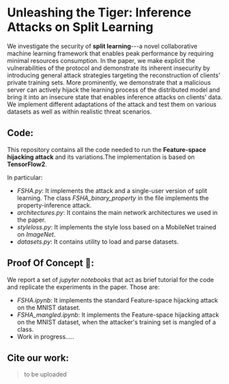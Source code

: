 # Unleashing the Tiger: Inference Attacks on Split Learning
We investigate the security of **split learning**---a novel collaborative machine learning framework that enables peak performance by requiring minimal resources consumption. In the paper, we make explicit the vulnerabilities of the protocol and demonstrate its inherent insecurity by introducing general attack strategies targeting the reconstruction of clients' private training sets. More prominently, we demonstrate that a malicious server can actively hijack the learning process of the distributed model and bring it into an insecure state that enables inference attacks on clients' data. We implement different adaptations of the attack and test them on various datasets as well as within realistic threat scenarios.

## Code:

This repository contains all the code needed to run the **Feature-space hijacking attack** and its variations.The implementation is based on **TensorFlow2**.

In particular:

*  *FSHA.py*: It implements the attack and a single-user version of split learning. The class *FSHA_binary_property* in the file implements the property-inference attack.
* *architectures.py*: It contains the main network architectures we used in the paper.
* *styleloss.py*: It implements the style loss based on a MobileNet trained on *ImageNet*.
* *datasets.py*: It contains utility to load and parse datasets.

## Proof Of Concept 🐯:

We report a set of *jupyter notebooks* that act as brief tutorial for the code and replicate the experiments in the paper. Those are:

* *FSHA.ipynb*: It implements the standard Feature-space hijacking attack on the MNIST dataset.
* *FSHA_mangled.ipynb*: It implements the Feature-space hijacking attack on the MNIST dataset, when the attacker's training set is mangled of a class.
* Work in progress.....

## Cite our work:
> to be uploaded

